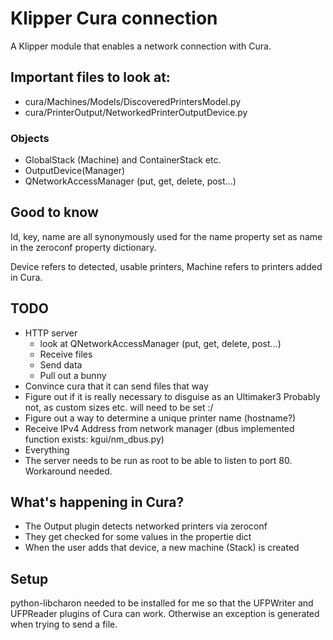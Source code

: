 # Klipper Cura connection

A Klipper module that enables a network connection with Cura.

## Important files to look at:

* cura/Machines/Models/DiscoveredPrintersModel.py
* cura/PrinterOutput/NetworkedPrinterOutputDevice.py

### Objects

* GlobalStack (Machine) and ContainerStack etc.
* OutputDevice(Manager)
* QNetworkAccessManager (put, get, delete, post...)

## Good to know

Id, key, name are all synonymously used for the name property
set as name in the zeroconf property dictionary.

Device refers to detected, usable printers, Machine refers
to printers added in Cura.

## TODO

* HTTP server
    * look at QNetworkAccessManager (put, get, delete, post...)
    * Receive files
    * Send data
    * Pull out a bunny
* Convince cura that it can send files that way
* Figure out if it is really necessary to disguise as an Ultimaker3
    Probably not, as custom sizes etc. will need to be set :/
* Figure out a way to determine a unique printer name (hostname?)
* Receive IPv4 Address from network manager
    (dbus implemented function exists: kgui/nm\_dbus.py)
* Everything
* The server needs to be run as root to be able to listen to
    port 80. Workaround needed.

## What's happening in Cura?

* The Output plugin detects networked printers via zeroconf
* They get checked for some values in the propertie dict
* When the user adds that device, a new machine (Stack) is created

## Setup

python-libcharon needed to be installed for me so that the
UFPWriter and UFPReader plugins of Cura can work. Otherwise
an exception is generated when trying to send a file.

